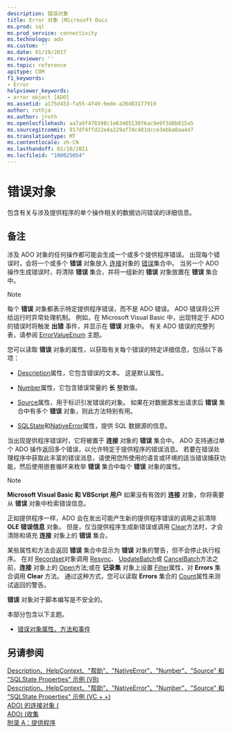 ```yaml
---
description: 错误对象
title: Error 对象 |Microsoft Docs
ms.prod: sql
ms.prod_service: connectivity
ms.technology: ado
ms.custom: ''
ms.date: 01/19/2017
ms.reviewer: ''
ms.topic: reference
apitype: COM
f1_keywords:
- Error
helpviewer_keywords:
- error object [ADO]
ms.assetid: a175d453-fa55-4f49-9ede-a26d83177919
author: rothja
ms.author: jroth
ms.openlocfilehash: aa7a9f478398c1e6348513076ac9e9f3d8b815a5
ms.sourcegitcommit: 917df4ffd22e4a229af7dc481dcce3ebba0aa4d7
ms.translationtype: MT
ms.contentlocale: zh-CN
ms.lasthandoff: 02/10/2021
ms.locfileid: "100025054"
---
```

# <a name="error-object"></a>错误对象
包含有关与涉及提供程序的单个操作相关的数据访问错误的详细信息。  
  
## <a name="remarks"></a>备注  
 涉及 ADO 对象的任何操作都可能会生成一个或多个提供程序错误。 出现每个错误时，会将一个或多个 **错误** 对象放入 [连接](../../../ado/reference/ado-api/connection-object-ado.md)对象的 [错误](../../../ado/reference/ado-api/errors-collection-ado.md)集合中。 当另一个 ADO 操作生成错误时，将清除 **错误** 集合，并将一组新的 **错误** 对象放置在 **错误** 集合中。  
  
> [!NOTE]
>  每个 **错误** 对象都表示特定提供程序错误，而不是 ADO 错误。 ADO 错误将公开给运行时异常处理机制。 例如，在 Microsoft Visual Basic 中，出现特定于 ADO 的错误时将触发 **出错** 事件，并显示在 **错误** 对象中。 有关 ADO 错误的完整列表，请参阅 [ErrorValueEnum](../../../ado/reference/ado-api/errorvalueenum.md) 主题。  
  
 您可以读取 **错误** 对象的属性，以获取有关每个错误的特定详细信息，包括以下各项：  
  
-   [Description](../../../ado/reference/ado-api/description-property.md)属性，它包含错误的文本。 这是默认属性。  
  
-   [Number](../../../ado/reference/ado-api/number-property-ado.md)属性，它包含错误常量的 **长** 整数值。  
  
-   [Source](../../../ado/reference/ado-api/source-property-ado-error.md)属性，用于标识引发错误的对象。 如果在对数据源发出请求后 **错误** 集合中有多个 **错误** 对象，则此方法特别有用。  
  
-   [SQLState](../../../ado/reference/ado-api/sqlstate-property.md)和[NativeError](../../../ado/reference/ado-api/nativeerror-property-ado.md)属性，提供 SQL 数据源的信息。  
  
 当出现提供程序错误时，它将被置于 **连接** 对象的 **错误** 集合中。 ADO 支持通过单个 ADO 操作返回多个错误，以允许特定于提供程序的错误消息。 若要在错误处理程序中获取此丰富的错误消息，请使用您所使用的语言或环境的适当错误捕获功能，然后使用嵌套循环来枚举 **错误** 集合中每个 **错误** 对象的属性。  
  
> [!NOTE]
>  **Microsoft Visual Basic 和 VBScript 用户** 如果没有有效的 **连接** 对象，你将需要从 **错误** 对象中检索错误信息。  
  
 正如提供程序一样，ADO 会在发出可能产生新的提供程序错误的调用之前清除 **OLE 错误信息** 对象。 但是，仅当提供程序生成新错误或调用 [Clear](../../../ado/reference/ado-api/clear-method-ado.md)方法时，才会清除和填充 **连接** 对象上的 **错误** 集合。  
  
 某些属性和方法会返回 **错误** 集合中显示为 **错误** 对象的警告，但不会停止执行程序。 在对 [Recordset](../../../ado/reference/ado-api/recordset-object-ado.md)对象调用 [Resync](../../../ado/reference/ado-api/resync-method.md)、 [UpdateBatch](../../../ado/reference/ado-api/updatebatch-method.md)或 [CancelBatch](../../../ado/reference/ado-api/cancelbatch-method-ado.md)方法之前，**连接** 对象上的 [Open](../../../ado/reference/ado-api/open-method-ado-connection.md)方法;或在 **记录集** 对象上设置 [Filter](../../../ado/reference/ado-api/filter-property.md)属性，对 **Errors** 集合调用 **Clear** 方法。 通过这种方式，您可以读取 **Errors** 集合的 [Count](../../../ado/reference/ado-api/count-property-ado.md)属性来测试返回的警告。  
  
 **错误** 对象对于脚本编写是不安全的。  
  
 本部分包含以下主题。  
  
-   [错误对象属性、方法和事件](../../../ado/reference/ado-api/error-object-properties-methods-and-events.md)  
  
## <a name="see-also"></a>另请参阅  
 [Description、HelpContext、"帮助"、"NativeError"、"Number"、"Source" 和 "SQLState Properties" 示例 (VB) ](../../../ado/reference/ado-api/description-helpcontext-helpfile-nativeerror-number-source-example-vb.md)   
 [Description、HelpContext、"帮助"、"NativeError"、"Number"、"Source" 和 "SQLState Properties" 示例 (VC + +) ](../../../ado/reference/ado-api/description-helpcontext-helpfile-nativeerror-number-source-example-vc.md)   
 [ADO) 的连接对象 (](../../../ado/reference/ado-api/connection-object-ado.md)   
 [ADO)  (收集 ](../../../ado/reference/ado-api/errors-collection-ado.md)   
 [附录 A：提供程序](../../../ado/guide/appendixes/appendix-a-providers.md)
